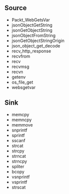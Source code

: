 ## Source
* Packt_WebGetsVar
* jsonObjectGetString
* jsonGetObjectString
* jsonObjectFromString
* jsonGetObjectStringOrigin
* json_object_get_decode
* recv_http_response
* recvfrom
* recv
* recvmsg
* recvn
* getenv
* os_file_get
* websgetvar


## Sink
* memcpy
* memncpy
* memmove
* snprintf
* sprintf
* sscanf
* strcat
* strcpy
* strncat
* strncpy
* spliter
* bcopy
* vsnprintf
* vsprintf
* strscat
